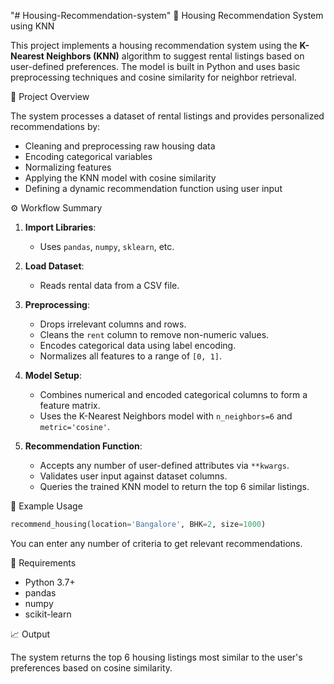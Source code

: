 "# Housing-Recommendation-system" 
🏡 Housing Recommendation System using KNN

This project implements a housing recommendation system using the **K-Nearest Neighbors (KNN)** algorithm to suggest rental listings based on user-defined preferences. The model is built in Python and uses basic preprocessing techniques and cosine similarity for neighbor retrieval.


📂 Project Overview

The system processes a dataset of rental listings and provides personalized recommendations by:

- Cleaning and preprocessing raw housing data
- Encoding categorical variables
- Normalizing features
- Applying the KNN model with cosine similarity
- Defining a dynamic recommendation function using user input

⚙️ Workflow Summary

1. **Import Libraries**: 
   - Uses `pandas`, `numpy`, `sklearn`, etc.

2. **Load Dataset**: 
   - Reads rental data from a CSV file.

3. **Preprocessing**:
   - Drops irrelevant columns and rows.
   - Cleans the `rent` column to remove non-numeric values.
   - Encodes categorical data using label encoding.
   - Normalizes all features to a range of `[0, 1]`.

4. **Model Setup**:
   - Combines numerical and encoded categorical columns to form a feature matrix.
   - Uses the K-Nearest Neighbors model with `n_neighbors=6` and `metric='cosine'`.

5. **Recommendation Function**:
   - Accepts any number of user-defined attributes via `**kwargs`.
   - Validates user input against dataset columns.
   - Queries the trained KNN model to return the top 6 similar listings.

🧪 Example Usage

```python
recommend_housing(location='Bangalore', BHK=2, size=1000)
```
You can enter any number of criteria to get relevant recommendations.

📌 Requirements

- Python 3.7+
- pandas
- numpy
- scikit-learn

📈 Output

The system returns the top 6 housing listings most similar to the user's preferences based on cosine similarity.
